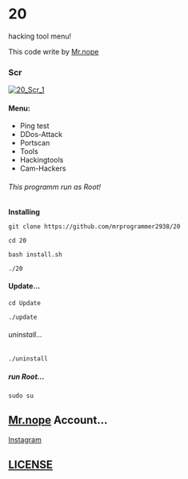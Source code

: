 # 20
hacking tool menu!

This code write by [Mr.nope](https://github.com/mrprogrammer2938)

### Scr
[![20_Scr_1](https://user-images.githubusercontent.com/78996423/118804280-bfb98880-b8b9-11eb-9a37-a75e6b77a1eb.jpeg)](https://github.com/mrprogrammer2938/20)

#### Menu:
- Ping test
- DDos-Attack
- Portscan
- Tools
- Hackingtools
- Cam-Hackers

###### This programm run as Root!


**Installing**
```
git clone https://github.com/mrprogrammer2938/20

cd 20

bash install.sh

./20
```

#### Update...
```
cd Update

./update
```
###### uninstall...
```
./uninstall
```

##### run Root...
```
sudo su
```

## [Mr.nope](https://github.com/mrprogrammer2938) Account...
[Instagram](https://instagram.com/programmer2938)

## [LICENSE](https://github.com/mrprogrammer2938/20/blob/main/LICENSE)


